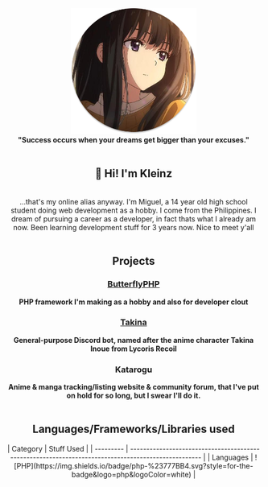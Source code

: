 <div align="center">
    <img height="250" src="images/takina.png"><br/>
    <b>"Success occurs when your dreams get bigger than your excuses."</b>
    <br/><br/>
    <h2>👋 Hi! I'm Kleinz</h2><br/>
    ...that's my online alias anyway. I'm Miguel, a 14 year old high school student doing web development as a hobby. I come from the Philippines. I dream of pursuing a career as a developer, in fact thats what I already am now. Been learning development stuff for 3 years now. Nice to meet y'all<br/><br/>
    <h2>Projects</h2>
    <a href="#"><h3><b>ButterflyPHP</b></h3></a>
    <b>PHP framework I'm making as a hobby and also for developer clout</b>
    <a href="#"><h3><b>Takina</b></h3></a>
    <b>General-purpose Discord bot, named after the anime character Takina Inoue from Lycoris Recoil</b>
    <a><h3><b>Katarogu</b></h3></a>
    <b>Anime & manga tracking/listing website & community forum, that I've put on hold for so long, but I swear I'll do it.</b><br/><br/>
    <h2>Languages/Frameworks/Libraries used</h2>
    | Category  | Stuff Used                                                                                          |
    | --------- | --------------------------------------------------------------------------------------------------- |
    | Languages | ![PHP](https://img.shields.io/badge/php-%23777BB4.svg?style=for-the-badge&logo=php&logoColor=white) |
</div>